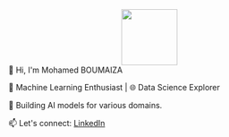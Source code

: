 <img>
<div id="header" align="center">
  <img src="[https://media.giphy.com/media/M9gbBd9nbDrOTu1Mqx/giphy.gif](https://media.giphy.com/media/v1.Y2lkPTc5MGI3NjExZHJuc3VjcTMzaXBqd2JyamVlOTFjamozcGQzMW4xeDEzbGNsazFmNSZlcD12MV9pbnRlcm5hbF9naWZfYnlfaWQmY3Q9cw/M9gbBd9nbDrOTu1Mqx/giphy.gif
)" width="100"/>
</div>
</img>
👋 Hi, I'm Mohamed BOUMAIZA 

🧠 Machine Learning Enthusiast | 🌐 Data Science Explorer

🚀 Building AI models for various domains.

📫 Let's connect: [LinkedIn]([LinkedIn](https://www.linkedin.com/in/mohamed-el-khames-boumaiza/))

<!--
**khames-lab/khames-lab** is a ✨ _special_ ✨ repository because its `README.md` (this file) appears on your GitHub profile.

Here are some ideas to get you started:

- 🔭 I’m currently working on ...
- 🌱 I’m currently learning ...
- 👯 I’m looking to collaborate on ...
- 🤔 I’m looking for help with ...
- 💬 Ask me about ...
- 📫 How to reach me: ...
- 😄 Pronouns: ...
- ⚡ Fun fact: ...
-->
